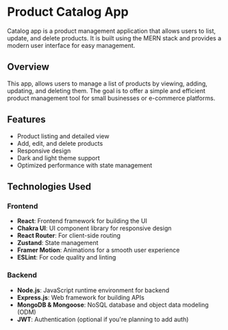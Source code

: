 # Product Catalog App

Catalog app is a product management application that allows users to list, update, and delete products. It is built using the MERN stack and provides a modern user interface for easy management.

## Overview

This app, allows users to manage a list of products by viewing, adding, updating, and deleting them. The goal is to offer a simple and efficient product management tool for small businesses or e-commerce platforms.

## Features
- Product listing and detailed view
- Add, edit, and delete products
- Responsive design
- Dark and light theme support
- Optimized performance with state management

## Technologies Used

### Frontend
- **React**: Frontend framework for building the UI
- **Chakra UI**: UI component library for responsive design
- **React Router**: For client-side routing
- **Zustand**: State management
- **Framer Motion**: Animations for a smooth user experience
- **ESLint**: For code quality and linting

### Backend
- **Node.js**: JavaScript runtime environment for backend
- **Express.js**: Web framework for building APIs
- **MongoDB & Mongoose**: NoSQL database and object data modeling (ODM)
- **JWT**: Authentication (optional if you're planning to add auth)
